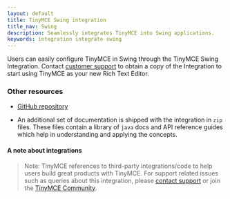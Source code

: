 ```yaml
---
layout: default
title: TinyMCE Swing integration
title_nav: Swing
description: Seamlessly integrates TinyMCE into Swing applications.
keywords: integration integrate swing
---
```


Users can easily configure TinyMCE in Swing through the TinyMCE Swing Integration. Contact [customer support](https://www.tiny.cloud/contact/) to obtain a copy of the Integration to start using TinyMCE as your new Rich Text Editor.

### Other resources

* [GitHub repository](https://github.com/tinymce/tinymce-swing-codesamples)

* An additional set of documentation is shipped with the integration in `zip` files. These files contain a library of `java` docs and API reference guides which help in understanding and applying the concepts.

#### A note about integrations

> Note: TinyMCE references to third-party integrations/code to help users build great products with TinyMCE. For support related issues such as queries about this integration, please [contact support](https://support.tiny.cloud/hc/en-us/requests/new) or join the [TinyMCE Community](https://community.tiny.cloud/).
